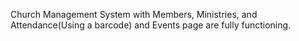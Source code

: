 Church Management System with Members, Ministries, and Attendance(Using a barcode) and Events page are fully functioning. 
